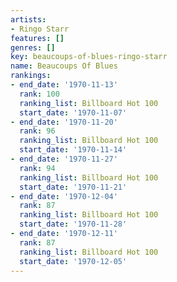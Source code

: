 ```yaml
---
artists:
- Ringo Starr
features: []
genres: []
key: beaucoups-of-blues-ringo-starr
name: Beaucoups Of Blues
rankings:
- end_date: '1970-11-13'
  rank: 100
  ranking_list: Billboard Hot 100
  start_date: '1970-11-07'
- end_date: '1970-11-20'
  rank: 96
  ranking_list: Billboard Hot 100
  start_date: '1970-11-14'
- end_date: '1970-11-27'
  rank: 94
  ranking_list: Billboard Hot 100
  start_date: '1970-11-21'
- end_date: '1970-12-04'
  rank: 87
  ranking_list: Billboard Hot 100
  start_date: '1970-11-28'
- end_date: '1970-12-11'
  rank: 87
  ranking_list: Billboard Hot 100
  start_date: '1970-12-05'
---
```



